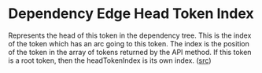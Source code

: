 # Dependency Edge Head Token Index

Represents the head of this token in the dependency tree. This is the index of the token which has an arc going to this token. The index is the position of the token in the array of tokens returned by the API method. If this token is a root token, then the headTokenIndex is its own index. \([src](https://cloud.google.com/natural-language/docs/reference/rest/v1/Token#DependencyEdge)\)

